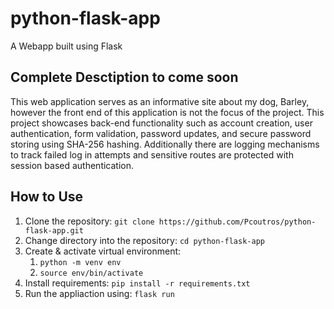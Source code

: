 # python-flask-app
A Webapp built using Flask

## Complete Desctiption to come soon
This web application serves as an informative site about my dog, Barley, however the front end of this application is not the focus of the project. This project showcases back-end functionality such as account creation, user authentication, form validation, password updates, and secure password storing using SHA-256 hashing. Additionally there are logging mechanisms to track failed log in attempts and sensitive routes are protected with session based authentication. 

## How to Use

1) Clone the repository: `git clone https://github.com/Pcoutros/python-flask-app.git`
2) Change directory into the repository: `cd python-flask-app`
3) Create & activate virtual environment:
    1. `python -m venv env`
    2. `source env/bin/activate`
4) Install requirements: `pip install -r requirements.txt`
5) Run the appliaction using: `flask run`
